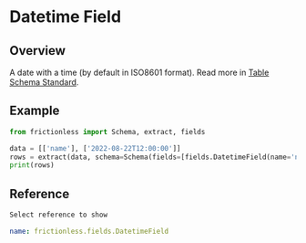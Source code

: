 # Datetime Field

## Overview

A date with a time (by default in ISO8601 format). Read more in [Table Schema Standard](https://specs.frictionlessdata.io/table-schema/#datetime).

## Example

```python script tabs=Python
from frictionless import Schema, extract, fields

data = [['name'], ['2022-08-22T12:00:00']]
rows = extract(data, schema=Schema(fields=[fields.DatetimeField(name='name')]))
print(rows)
```

## Reference

```markdown tabs=Select
Select reference to show
```

```yaml reference tabs=DatetimeField
name: frictionless.fields.DatetimeField
```
